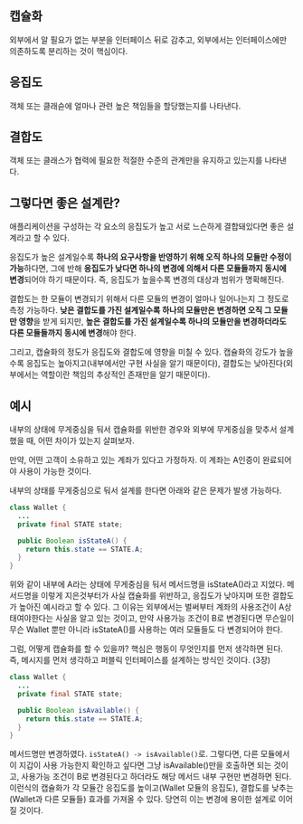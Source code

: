 ## 캡슐화
외부에서 알 필요가 없는 부분을 인터페이스 뒤로 감추고, 외부에서는 인터페이스에만 의존하도록 분리하는 것이 핵심이다.

## 응집도
객체 또는 클래슫에 얼마나 관련 높은 책임들을 할당했는지를 나타낸다.

## 결합도
객체 또는 클래스가 협력에 필요한 적절한 수준의 관계만을 유지하고 있는지를 나타낸다.

## 그렇다면 좋은 설계란?
애플리케이션을 구성하는 각 요소의 응집도가 높고 서로 느슨하게 결합돼있다면 좋은 설계라고 할 수 있다. 

응집도가 높은 설계일수록 **하나의 요구사항을 반영하기 위해 오직 하나의 모듈만 수정이 가능**하다면, 그에 반해 **응집도가 낮다면 하나의 변경에 의해서 다른 모듈들까지 동시에 변경**되어야 하기 때문이다.
즉, 응집도가 높을수록 변경의 대상과 범위가 명확해진다.

결합도는 한 모듈이 변경되기 위해서 다른 모듈의 변경이 얼마나 일어나는지 그 정도로 측정 가능하다.
**낮은 결합도를 가진 설계일수록 하나의 모듈만은 변경하면 오직 그 모듈만 영향**을 받게 되지만, **높은 결합도를 가진 설계일수록 하나의 모듈만을 변경하더라도 다른 모듈들까지 동시에 변경**해야 한다.

그리고, 캡슐화의 정도가 응집도와 결합도에 영향을 미칠 수 있다. 캡슐화의 강도가 높을 수록 응집도는 높아지고(내부에서만 구현 사실을 알기 때문이다), 결합도는 낮아진다(외부에서는 역할이란 책임의 추상적인 존재만을 알기 때문이다).


## 예시

내부의 상태에 무게중심을 둬서 캡슐화를 위반한 경우와 외부에 무게중심을 맞추서 설계했을 때, 어떤 차이가 있는지 살펴보자.

만약, 어떤 고객이 소유하고 있는 계좌가 있다고 가정하자. 
이 계좌는 A인증이 완료되어야 사용이 가능한 것이다.

내부의 상태를 무게중심으로 둬서 설계를 한다면 아래와 같은 문제가 발생 가능하다.

```java
class Wallet {
  ...
  private final STATE state;

  public Boolean isStateA() {
    return this.state == STATE.A;
  }
}
```
위와 같이 내부에 A라는 상태에 무게중심을 둬서 메서드명을 isStateA()라고 지었다. 메서드명을 이렇게 지은것부터가 사실 캡슐화를 위반하고, 응집도가 낮아지며 또한 결합도가 높아진 예시라고 할 수 있다.
그 이유는 외부에서는 벌써부터 계좌의 사용조건이 A상태여야한다는 사실을 알고 있는 것이고, 만약 사용가능 조건이 B로 변경된다면 무슨일이 무슨 Wallet 뿐만 아니라 isStateA()를 사용하는 여러 모듈들도 다 변경되어야 한다.

그럼, 어떻게 캡슐화를 할 수 있을까?
핵심은 행동이 무엇인지를 먼저 생각하면 된다. 즉, 메시지를 먼저 생각하고 퍼블릭 인터페이스를 설계하는 방식인 것이다. (3장)

```java
class Wallet {
  ...
  private final STATE state;

  public Boolean isAvailable() {
    return this.state == STATE.A;
  }
}
```

메서드명만 변경하였다. `isStateA() -> isAvailable()`로.
그렇다면, 다른 모듈에서 이 지갑이 사용 가능한지 확인하고 싶다면 그냥 isAvailable()만을 호출하면 되는 것이고, 사용가능 조건이 B로 변경된다고 하더라도 해당 메서드 내부 구현만 변경하면 된다.
이런식의 캡슐화가 각 모듈간 응집도를 높이고(Wallet 모듈의 응집도), 결합도를 낮추는(Wallet과 다른 모듈들) 효과를 가져올 수 있다. 당연히 이는 변경에 용이한 설계로 이어질 것이다.
